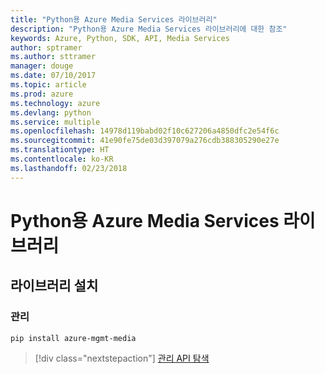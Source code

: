 ```yaml
---
title: "Python용 Azure Media Services 라이브러리"
description: "Python용 Azure Media Services 라이브러리에 대한 참조"
keywords: Azure, Python, SDK, API, Media Services
author: sptramer
ms.author: sttramer
manager: douge
ms.date: 07/10/2017
ms.topic: article
ms.prod: azure
ms.technology: azure
ms.devlang: python
ms.service: multiple
ms.openlocfilehash: 14978d119babd02f10c627206a4850dfc2e54f6c
ms.sourcegitcommit: 41e90fe75de03d397079a276cdb388305290e27e
ms.translationtype: HT
ms.contentlocale: ko-KR
ms.lasthandoff: 02/23/2018
---
```

# <a name="azure-media-services-libraries-for-python"></a>Python용 Azure Media Services 라이브러리

## <a name="install-the-libraries"></a>라이브러리 설치


### <a name="management"></a>관리

```bash
pip install azure-mgmt-media
```
> [!div class="nextstepaction"]
> [관리 API 탐색](/python/api/overview/azure/mediaservices/management)